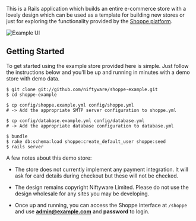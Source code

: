 This is a Rails application which builds an entire e-commerce store with a lovely design
which can be used as a template for building new stores or just for exploring the 
functionality provided by the [Shoppe platform](http://github.com/tryshoppe/core).

![Example UI](http://s.adamcooke.io/rgmCL.png)

## Getting Started

To get started using the example store provided here is simple. Just follow the instructions
below and you'll be up and running in minutes with a demo store with demo data.

```
$ git clone git://github.com/niftyware/shoppe-example.git
$ cd shoppe-example

$ cp config/shoppe.example.yml config/shoppe.yml
# -> Add the appropriate SMTP server configuration to shoppe.yml

$ cp config/database.example.yml config/database.yml
# -> Add the appropriate database configuration to database.yml

$ bundle
$ rake db:schema:load shoppe:create_default_user shoppe:seed
$ rails server
```

A few notes about this demo store:

* The store does not currently implement any payment integration. It will ask
  for card details during checkout but these will not be checked.

* The design remains copyright Niftyware Limited. Please do not use the design
  wholesale for any sites you may be developing.

* Once up and running, you can access the Shoppe interface at `/shoppe` and use 
  **admin@example.com** and **password** to login. 
